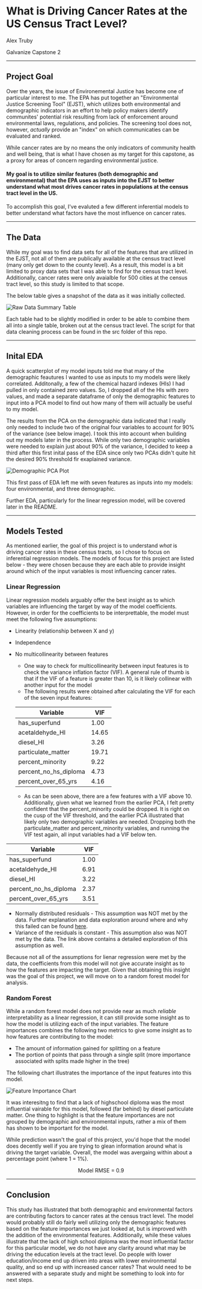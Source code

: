 # What is Driving Cancer Rates at the US Census Tract Level?

Alex Truby

Galvanize Capstone 2

-----
## Project Goal

Over the years, the issue of Environemental Justice has become one of particular interest to me. The EPA has put together an "Environmental Justice Screening Tool" (EJST), which utilizes both environmental and demographic indicators in an effort to help policy makers identify communites' potential risk resulting from lack of enforcement around environmental laws, regulations, and policies. The screening tool does not, however, *actually* provide an "index" on which communicaties can be evaluated and ranked. 

While cancer rates are by no means the only indicators of community health and well being, that is what I have chosen as my target for this capstone, as a proxy for areas of concern regarding environmental justice. 

#### My goal is to utilize similar features (both demographic and environmental) that the EPA uses as inputs into the EJST to better understand what most drives cancer rates in populations at the census tract level in the US.

To accomplish this goal, I've evaluted a few different inferential models to better understand what factors have the most influence on cancer rates. 

-----

## The Data

While my goal was to find data sets for all of the features that are utilized in the EJST, not all of them are publically available at the census tract level (many only get down to the county level). As a result, this model is a bit limited to proxy data sets that I was able to find for the census tract level. Additionally, cancer rates were only avaialble for 500 cities at the census tract level, so this study is limited to that scope.

The below table gives a snapshot of the data as it was initially collected. 

![Raw Data Summary Table](./images/capstone_2_raw_data.png)

Each table had to be slightly modified in order to be able to combine them all into a single table, broken out at the census tract level. The script for that data cleaning process can be found in the src folder of this repo.

----

## Inital EDA

A quick scatterplot of my model inputs told me that many of the demographic feautures I wanted to use as inputs to my models were likely correlated. Additonally, a few of the chemical hazard indexes (HIs) I had pulled in only contained zero values. So, I dropped all of the HIs with zero values, and made a separate dataframe of only the demographic features to input into a PCA model to find out how many of them will actually be useful to my model. 

The results from the PCA on the demographic data indicated that I really only needed to include two of the original four variables to account for 90% of the variance (see below image). I took this into account when building out my models later in the process. While only two demographic variables were needed to explain just about 90% of the variance, I decided to keep a third after this first inital pass of the EDA since only two PCAs didn't quite hit the desired 90% threshold fir exaplained variance. 

![Demographic PCA Plot](./images/dem_pca.png)

This first pass of EDA left me with seven features as inputs into my models: four environmental, and three demographic.

Further EDA, particularly for the linear regression model, will be covered later in the README.

-----

## Models Tested

As mentioned earlier, the goal of this project is to understand *what* is driving cancer rates in these census tracts, so I chose to focus on inferential regression models. The models of focus for this project are listed below - they were chosen because they are each able to provide insight around which of the input variables is most influencing cancer rates. 

### Linear Regression
Linear regression models arguably offer the best insight as to which variables are influencing the target by way of the model coefficients. However, in order for the coefficients to be interprettable, the model must meet the following five assumptions:

* Linearity (relationship between X and y)
* Independence
* No multicollinearity between features
    * One way to check for multicollinearity between input features is to check the variance inflation factor (VIF). A general rule of thumb is that if the VIF of a feature is greater than 10, is it likely collinear with another input for the model
    * The following results were obtained after calculating the VIF for each of the seven input features:

    <div align="center">

    |Variable                | VIF     |
    | -------------          | ------- |
    |has_superfund           |  1.00   |
    |acetaldehyde_HI         | 14.65   |
    |diesel_HI               |  3.26   |
    |particulate_matter      | 19.71   |
    |percent_minority        | 9.22    |
    |percent_no_hs_diploma   | 4.73    |
    |percent_over_65_yrs     | 4.16    |



    * <div align="left">As can be seen above, there are a few features with a VIF above 10. Additionally, given what we learned from the earlier PCA, I felt pretty confident that the percent_minority could be dropped. It is right on the cusp of the VIF threshold, and the earlier PCA illustrated that likely only two demographic variables are needed. Dropping both the particulate_matter and percent_minority variables, and running the VIF test again, all input variables had a VIF below ten.

<div align="center">

|Variable                | VIF     |
| -------------          | ------- |
|has_superfund           |  1.00   |
|acetaldehyde_HI         |  6.91   |
|diesel_HI               |  3.22   |
|percent_no_hs_diploma   |  2.37   |
|percent_over_65_yrs     |  3.51   |


<div align="left">


* Normally distributed residuals - This assumption was NOT met by the data. Further explanation and data exploration around where and why this failed can be found [here](https://github.com/alex-truby/galvanize_capstone_2/blob/master/linear_regression_README.md).
* Variance of the residuals is constant - This assumption also was NOT met by the data. The link above contains a detailed exploration of this assumption as well. 

Because not all of the assumptions for lienar regression were met by the data, the coefficients from this model will not give accurate insight as to how the features are impacting the target. Given that obtaining this insight was the goal of this project, we will move on to a random forest model for analysis.

### Random Forest

While a random forest model does not provide near as much *reliable* interpretability as a linear regression, it can still provide some insight as to how the model is utilizing each of the input variables. The feature importances combines the following two metrics to give some insight as to how features are contributing to the model:
* The amount of information gained for splitting on a feature
* The portion of points that pass through a single split (more importance associated with splits made higher in the tree)

The following chart illustrates the importance of the input features into this model.

![Feature Importance Chart](./images/rf_feature_importances.png)

It was interesitng to find that a lack of highschool diploma was the most influential vairable for this model, followed (far behind) by diesel particulate matter. One thing to highlight is that the feature importances are not grouped by demographic and environmental inputs, rather a mix of them has shown to be important for the model.

While prediction wasn't the goal of this project, you'd hope that the model does decently well if you are trying to glean information around what is driving the target variable. Overall, the model was avergaing within about a percentage point (where 1 = 1%). 

<div align="center">

 Model RMSE = 0.9

<div align="left">

-----

## Conclusion 

This study has illustrated that both demographic and environmental factors are contributing factors to cancer rates at the census tract level. The model would probably still do fairly well utilizing only the demographic features based on the feature importances we just looked at, but is improved with the addition of the environmental features. Additionally, while these values illustrate that the lack of high school diploma was the most influential factor for this particular model, we do not have any clarity around what may be driving the education levels at the tract level. Do people with lower education/income end up driven into areas with lower environmental quality, and so end up with increased cancer rates? That would need to be answered with a separate study and might be something to look into for next steps.
